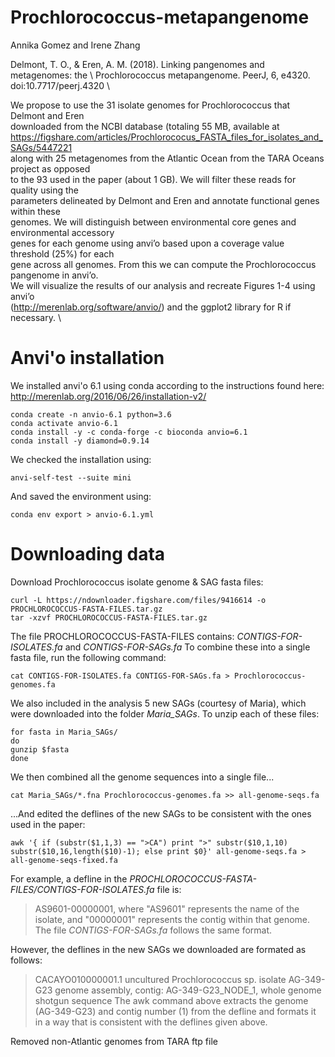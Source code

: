 # Prochlorococcus-metapangenome
Annika Gomez and Irene Zhang

Delmont, T. O., & Eren, A. M. (2018). Linking pangenomes and metagenomes: the \ 
Prochlorococcus metapangenome. PeerJ, 6, e4320. doi:10.7717/peerj.4320 \

We propose to use the 31 isolate genomes for Prochlorococcus that Delmont and Eren \
downloaded from the NCBI database (totaling 55 MB, available at  \
https://figshare.com/articles/Prochlorococus_FASTA_files_for_isolates_and_SAGs/5447221 \
along with 25 metagenomes from the Atlantic Ocean from the TARA Oceans project as opposed \
to the 93 used in the paper (about 1 GB). We will filter these reads for quality using the \
parameters delineated by Delmont and Eren and annotate functional genes within these \
genomes. We will distinguish between environmental core genes and environmental accessory \
genes for each genome using anvi’o based upon a coverage value threshold (25%) for each \
gene across all genomes. From this we can compute the Prochlorococcus pangenome in anvi’o. \
We will visualize the results of our analysis and recreate Figures 1-4 using anvi’o \
(http://merenlab.org/software/anvio/) and the ggplot2 library for R if necessary. \

# Anvi'o installation

We installed anvi'o 6.1 using conda according to the instructions found here: http://merenlab.org/2016/06/26/installation-v2/

    conda create -n anvio-6.1 python=3.6
    conda activate anvio-6.1
    conda install -y -c conda-forge -c bioconda anvio=6.1
    conda install -y diamond=0.9.14

We checked the installation using:

    anvi-self-test --suite mini

And saved the environment using:

    conda env export > anvio-6.1.yml

# Downloading data

Download Prochlorococcus isolate genome & SAG fasta files: 

    curl -L https://ndownloader.figshare.com/files/9416614 -o PROCHLOROCOCCUS-FASTA-FILES.tar.gz
    tar -xzvf PROCHLOROCOCCUS-FASTA-FILES.tar.gz

The file PROCHLOROCOCCUS-FASTA-FILES contains: *CONTIGS-FOR-ISOLATES.fa* and *CONTIGS-FOR-SAGs.fa*
To combine these into a single fasta file, run the following command:

    cat CONTIGS-FOR-ISOLATES.fa CONTIGS-FOR-SAGs.fa > Prochlorococcus-genomes.fa

We also included in the analysis 5 new SAGs (courtesy of Maria), which were downloaded into the folder *Maria_SAGs*. To unzip each of these files: 

    for fasta in Maria_SAGs/
    do
    gunzip $fasta
    done 

We then combined all the genome sequences into a single file...

    cat Maria_SAGs/*.fna Prochlorococcus-genomes.fa >> all-genome-seqs.fa

...And edited the deflines of the new SAGs to be consistent with the ones used in the paper:

    awk '{ if (substr($1,1,3) == ">CA") print ">" substr($10,1,10) substr($10,16,length($10)-1); else print $0}' all-genome-seqs.fa > all-genome-seqs-fixed.fa

For example, a defline in the *PROCHLOROCOCCUS-FASTA-FILES/CONTIGS-FOR-ISOLATES.fa* file is:
  >AS9601-00000001, where "AS9601" represents the name of the isolate, and "00000001" represents the contig within that genome. The file *CONTIGS-FOR-SAGs.fa* follows the same format. 
  
However, the deflines in the new SAGs we downloaded are formated as follows:
  >CACAYO010000001.1 uncultured Prochlorococcus sp. isolate AG-349-G23 genome assembly, contig: AG-349-G23_NODE_1, whole genome shotgun sequence
The awk command above extracts the genome (AG-349-G23) and contig number (1) from the defline and formats it in a way that is consistent with the deflines given above. 

Removed non-Atlantic genomes from TARA ftp file 





